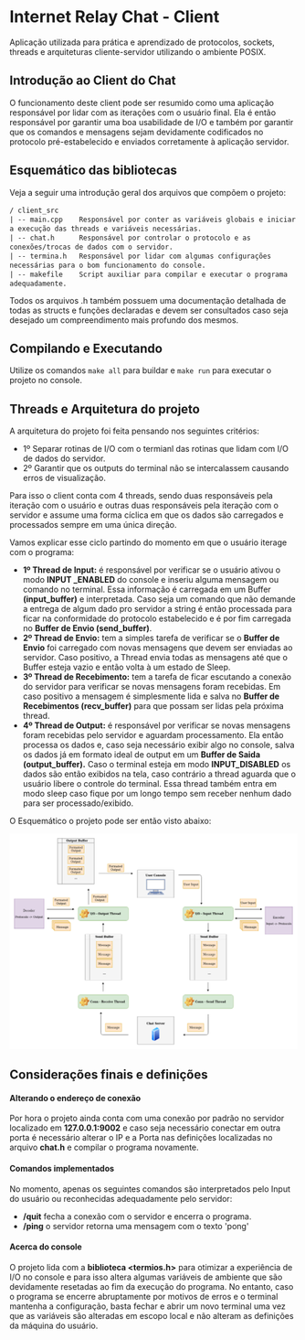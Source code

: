 # Internet Relay Chat - Client 

Aplicação utilizada para prática e aprendizado de protocolos, sockets, threads e arquiteturas 
cliente-servidor utilizando o ambiente POSIX.

## Introdução ao Client do Chat

O funcionamento deste client pode ser resumido como uma aplicação responsável por lidar com as 
iterações com o usuário final. Ela é então responsável por garantir uma boa usabilidade de I/O
e também por garantir que os comandos e mensagens sejam devidamente codificados no protocolo
pré-estabelecido e enviados corretamente à aplicação servidor.

## Esquemático das bibliotecas

Veja a seguir uma introdução geral dos arquivos que compõem o projeto:

```
/ client_src
| -- main.cpp    Responsável por conter as variáveis globais e iniciar a execução das threads e variáveis necessárias.
| -- chat.h      Responsável por controlar o protocolo e as conexões/trocas de dados com o servidor.
| -- termina.h   Responsável por lidar com algumas configurações necessárias para o bom funcionamento do console.
| -- makefile    Script auxiliar para compilar e executar o programa adequadamente.
```

Todos os arquivos .h também possuem uma documentação detalhada de todas as structs e funções declaradas e devem 
ser consultados caso seja desejado um compreendimento mais profundo dos mesmos.

## Compilando e Executando

Utilize os comandos `make all` para buildar e `make run` para executar o projeto no console.

## Threads e Arquitetura do projeto

A arquitetura do projeto foi feita pensando nos seguintes critérios:

- 1º Separar rotinas de I/O com o termianl das rotinas que lidam com I/O de dados do servidor.
- 2º Garantir que os outputs do terminal não se intercalassem causando erros de visualização.

Para isso o client conta com 4 threads, sendo duas responsáveis pela iteração com o usuário e outras duas responsáveis 
pela iteração com o servidor e assume uma forma cíclica em que os dados são carregados e processados sempre em uma única
direção.

Vamos explicar esse ciclo partindo do momento em que o usuário iterage com o programa:

- **1º Thread de Input:** é responsável por verificar se o usuário ativou o modo **INPUT _ENABLED** do 
console e  inseriu alguma mensagem ou comando no terminal. Essa informação é carregada em um Buffer **(input_buffer)** e interpretada. Caso 
seja um comando que não demande a entrega de algum dado pro servidor a string é então processada para ficar na 
conformidade do protocolo estabelecido e é por fim carregada no **Buffer de Envio (send_buffer)**.
- **2º Thread de Envio:**  tem a simples tarefa de verificar se o **Buffer de Envio** foi carregado com 
novas mensagens que devem ser enviadas ao servidor. Caso positivo, a Thread envia todas as mensagens até que o Buffer esteja
vazio e então volta à um estado de Sleep.
- **3º Thread de Recebimento:**  tem a tarefa de ficar escutando a conexão do servidor para verificar
se novas mensagens foram recebidas. Em caso positivo a mensagem é simplesmente lida e salva no **Buffer de Recebimentos (recv_buffer)**
para que possam ser lidas pela próxima thread.
- **4º Thread de Output:** é responsável por verificar se novas mensagens foram recebidas pelo servidor e aguardam processamento.
Ela então processa os dados e, caso seja necessário exibir algo no console, salva os dados já em formato ideal de output em um
**Buffer de Saida (output_buffer).** Caso o terminal esteja em modo **INPUT_DISABLED** os dados são então exibidos na tela, caso
contrário a thread aguarda que o usuário libere o controle do terminal. Essa thread também entra em modo sleep caso fique por um
longo tempo sem receber nenhum dado para ser processado/exibido.

O Esquemático o projeto pode ser então visto abaixo:

![Fluxograma do Client](../assets/Client_Arquitetura.png)

## Considerações finais e definições

#### Alterando o endereço de conexão 
Por hora o projeto ainda conta com uma conexão por padrão no servidor localizado em **127.0.0.1:9002** e caso seja necessário
conectar em outra porta é necessário alterar o IP e a Porta nas definições localizadas no arquivo **chat.h** e compilar o 
programa novamente.

#### Comandos implementados
No momento, apenas os seguintes comandos são interpretados pelo Input do usuário ou reconhecidas adequadamente pelo servidor:
- **/quit** fecha a conexão com o servidor e encerra o programa.
- **/ping** o servidor retorna uma mensagem com o texto 'pong'

#### Acerca do console
O projeto lida com a **biblioteca <termios.h>** para otimizar a experiência de I/O no console e para isso altera algumas
variáveis de ambiente que são devidamente resetadas ao fim da execução do programa. No entanto, caso o programa se encerre
abruptamente por motivos de erros e o terminal mantenha a configuração, basta fechar e abrir um novo terminal uma vez que
as variáveis são alteradas em escopo local e não alteram as definições da máquina do usuário.

 
